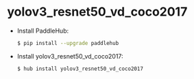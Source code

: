 # yolov3_resnet50_vd_coco2017
* Install PaddleHub: 

    ```bash
    $ pip install --upgrade paddlehub
    ```

* Install yolov3_resnet50_vd_coco2017: 

    ```bash
    $ hub install yolov3_resnet50_vd_coco2017
    ```
